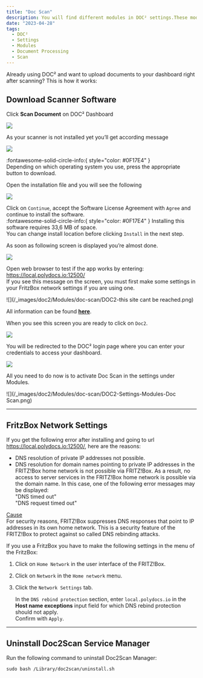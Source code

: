 ```yaml
---
title: "Doc Scan"
description: You will find different modules in DOC² settings.These modules are important if you like to deal with PO Matching, use the table extraction functionality or upload scans directly.
date: "2023-04-28"
tags:
  - DOC²
  - Settings
  - Modules
  - Document Processing
  - Scan
---
```


Already using DOC² and want to upload documents to your dashboard right after scanning? 
This is how it works:
## Download Scanner Software

Click **Scan Document** on DOC² Dashboard

![](/_images/doc2/Modules/doc-scan/DOC2-dashboard-scan-document.png)

As your scanner is not installed yet you’ll get according message

![](/_images/doc2/Modules/doc-scan/DOC2-download-scanner.png)

:fontawesome-solid-circle-info:{ style="color: #0F17E4" } <br>
Depending on which operating system you use, press the appropriate button to download.

Open the installation file and you will see the following

![](/_images/doc2/Modules/doc-scan/DOC2-welcome-to-doc2scan-installer.png)

Click on `Continue`, accept the Software License Agreement with `Agree` and continue to install the software.<br> 
:fontawesome-solid-circle-info:{ style="color: #0F17E4" } Installing this software requires 33,6 MB of space.<br> 
You can change install location before clicking `Install` in the next step.

As soon as following screen is displayed you’re almost done.

![](/_images/doc2/Modules/doc-scan/DOC2-Scan-Manager-installation-completed.png)

Open web browser to test if the app works by entering: <https://local.polydocs.io:12500/> <br>
If you see this message on the screen, you must first make some settings in your FritzBox network settings if you are using one.

![](/_images/doc2/Modules/doc-scan/DOC2-this site cant be reached.png)

All information can be found **[here](https://docs.polydocs.io/doc2/modules/doc-scan/#fritzbox-network-settings)**.

When you see this screen you are ready to click on `Doc2`.

![](/_images/doc2/Modules/doc-scan/DOC2-main-website.png)

You will be redirected to the DOC² login page where you can enter your credentials to access your dashboard.

![](/_images/doc2/Modules/doc-scan/DOC2_Login_EN.png)

All you need to do now is to activate Doc Scan in the settings under Modules.

![](/_images/doc2/Modules/doc-scan/DOC2-Settings-Modules-Doc Scan.png)

---

## FritzBox Network Settings

If you get the following error after installing and going to url <https://local.polydocs.io:12500/>, here are the reasons:<br>
* DNS resolution of private IP addresses not possible.<br>
* DNS resolution for domain names pointing to private IP addresses in the FRITZ!Box home network is not possible via FRITZ!Box. As a result, no access to server services in the FRITZ!Box home network is possible via the domain name. In this case, one of the following error messages may be displayed:<br>
"DNS timed out"<br>
"DNS request timed out"

<ins>Cause</ins><br>
For security reasons, FRITZ!Box suppresses DNS responses that point to IP addresses in its own home network. This is a security feature of the FRITZ!Box to protect against so called DNS rebinding attacks.

If you use a FritzBox you have to make the following settings in the menu of the FritzBox:

1. Click on `Home Network` in the user interface of the FRITZ!Box.

2. Click on `Network` in the `Home network` menu.

3. Click the `Network Settings` tab.

    In the `DNS rebind protection` section, enter `local.polydocs.io` in the **Host name exceptions** input field for which DNS rebind protection should not apply.<br>                                           Confirm with `Apply`.

---

## Uninstall Doc2Scan Service Manager
Run the following command to uninstall Doc2Scan Manager:
```command
sudo bash /Library/doc2scan/uninstall.sh
```


